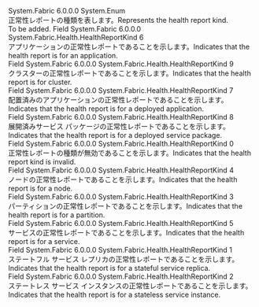 <Type Name="HealthReportKind" FullName="System.Fabric.Health.HealthReportKind">
  <TypeSignature Language="C#" Value="public enum HealthReportKind" />
  <TypeSignature Language="ILAsm" Value=".class public auto ansi sealed HealthReportKind extends System.Enum" />
  <TypeSignature Language="DocId" Value="T:System.Fabric.Health.HealthReportKind" />
  <TypeSignature Language="VB.NET" Value="Public Enum HealthReportKind" />
  <TypeSignature Language="F#" Value="type HealthReportKind = " />
  <AssemblyInfo>
    <AssemblyName>System.Fabric</AssemblyName>
    <AssemblyVersion>6.0.0.0</AssemblyVersion>
  </AssemblyInfo>
  <Base>
    <BaseTypeName>System.Enum</BaseTypeName>
  </Base>
  <Docs>
    <summary>
      <para><span data-ttu-id="819a1-101">正常性レポートの種類を表します。</span><span class="sxs-lookup"><span data-stu-id="819a1-101">Represents the health report kind.</span></span></para>
    </summary>
    <remarks>To be added.</remarks>
  </Docs>
  <Members>
    <Member MemberName="Application">
      <MemberSignature Language="C#" Value="Application" />
      <MemberSignature Language="ILAsm" Value=".field public static literal valuetype System.Fabric.Health.HealthReportKind Application = int32(6)" />
      <MemberSignature Language="DocId" Value="F:System.Fabric.Health.HealthReportKind.Application" />
      <MemberSignature Language="VB.NET" Value="Application" />
      <MemberSignature Language="F#" Value="Application = 6" Usage="System.Fabric.Health.HealthReportKind.Application" />
      <MemberType>Field</MemberType>
      <AssemblyInfo>
        <AssemblyName>System.Fabric</AssemblyName>
        <AssemblyVersion>6.0.0.0</AssemblyVersion>
      </AssemblyInfo>
      <ReturnValue>
        <ReturnType>System.Fabric.Health.HealthReportKind</ReturnType>
      </ReturnValue>
      <MemberValue>6</MemberValue>
      <Docs>
        <summary>
          <para><span data-ttu-id="819a1-102">アプリケーションの正常性レポートであることを示します。</span><span class="sxs-lookup"><span data-stu-id="819a1-102">Indicates that the health report is for an application.</span></span></para>
        </summary>
      </Docs>
    </Member>
    <Member MemberName="Cluster">
      <MemberSignature Language="C#" Value="Cluster" />
      <MemberSignature Language="ILAsm" Value=".field public static literal valuetype System.Fabric.Health.HealthReportKind Cluster = int32(9)" />
      <MemberSignature Language="DocId" Value="F:System.Fabric.Health.HealthReportKind.Cluster" />
      <MemberSignature Language="VB.NET" Value="Cluster" />
      <MemberSignature Language="F#" Value="Cluster = 9" Usage="System.Fabric.Health.HealthReportKind.Cluster" />
      <MemberType>Field</MemberType>
      <AssemblyInfo>
        <AssemblyName>System.Fabric</AssemblyName>
        <AssemblyVersion>6.0.0.0</AssemblyVersion>
      </AssemblyInfo>
      <ReturnValue>
        <ReturnType>System.Fabric.Health.HealthReportKind</ReturnType>
      </ReturnValue>
      <MemberValue>9</MemberValue>
      <Docs>
        <summary>
          <para><span data-ttu-id="819a1-103">クラスターの正常性レポートであることを示します。</span><span class="sxs-lookup"><span data-stu-id="819a1-103">Indicates that the health report is for cluster.</span></span></para>
        </summary>
      </Docs>
    </Member>
    <Member MemberName="DeployedApplication">
      <MemberSignature Language="C#" Value="DeployedApplication" />
      <MemberSignature Language="ILAsm" Value=".field public static literal valuetype System.Fabric.Health.HealthReportKind DeployedApplication = int32(7)" />
      <MemberSignature Language="DocId" Value="F:System.Fabric.Health.HealthReportKind.DeployedApplication" />
      <MemberSignature Language="VB.NET" Value="DeployedApplication" />
      <MemberSignature Language="F#" Value="DeployedApplication = 7" Usage="System.Fabric.Health.HealthReportKind.DeployedApplication" />
      <MemberType>Field</MemberType>
      <AssemblyInfo>
        <AssemblyName>System.Fabric</AssemblyName>
        <AssemblyVersion>6.0.0.0</AssemblyVersion>
      </AssemblyInfo>
      <ReturnValue>
        <ReturnType>System.Fabric.Health.HealthReportKind</ReturnType>
      </ReturnValue>
      <MemberValue>7</MemberValue>
      <Docs>
        <summary>
          <para><span data-ttu-id="819a1-104">配置済みのアプリケーションの正常性レポートであることを示します。</span><span class="sxs-lookup"><span data-stu-id="819a1-104">Indicates that the health report is for a deployed application.</span></span></para>
        </summary>
      </Docs>
    </Member>
    <Member MemberName="DeployedServicePackage">
      <MemberSignature Language="C#" Value="DeployedServicePackage" />
      <MemberSignature Language="ILAsm" Value=".field public static literal valuetype System.Fabric.Health.HealthReportKind DeployedServicePackage = int32(8)" />
      <MemberSignature Language="DocId" Value="F:System.Fabric.Health.HealthReportKind.DeployedServicePackage" />
      <MemberSignature Language="VB.NET" Value="DeployedServicePackage" />
      <MemberSignature Language="F#" Value="DeployedServicePackage = 8" Usage="System.Fabric.Health.HealthReportKind.DeployedServicePackage" />
      <MemberType>Field</MemberType>
      <AssemblyInfo>
        <AssemblyName>System.Fabric</AssemblyName>
        <AssemblyVersion>6.0.0.0</AssemblyVersion>
      </AssemblyInfo>
      <ReturnValue>
        <ReturnType>System.Fabric.Health.HealthReportKind</ReturnType>
      </ReturnValue>
      <MemberValue>8</MemberValue>
      <Docs>
        <summary>
          <para><span data-ttu-id="819a1-105">展開済みサービス パッケージの正常性レポートであることを示します。</span><span class="sxs-lookup"><span data-stu-id="819a1-105">Indicates that the health report is for a deployed service package.</span></span></para>
        </summary>
      </Docs>
    </Member>
    <Member MemberName="Invalid">
      <MemberSignature Language="C#" Value="Invalid" />
      <MemberSignature Language="ILAsm" Value=".field public static literal valuetype System.Fabric.Health.HealthReportKind Invalid = int32(0)" />
      <MemberSignature Language="DocId" Value="F:System.Fabric.Health.HealthReportKind.Invalid" />
      <MemberSignature Language="VB.NET" Value="Invalid" />
      <MemberSignature Language="F#" Value="Invalid = 0" Usage="System.Fabric.Health.HealthReportKind.Invalid" />
      <MemberType>Field</MemberType>
      <AssemblyInfo>
        <AssemblyName>System.Fabric</AssemblyName>
        <AssemblyVersion>6.0.0.0</AssemblyVersion>
      </AssemblyInfo>
      <ReturnValue>
        <ReturnType>System.Fabric.Health.HealthReportKind</ReturnType>
      </ReturnValue>
      <MemberValue>0</MemberValue>
      <Docs>
        <summary>
          <para><span data-ttu-id="819a1-106">正常性レポートの種類が無効であることを示します。</span><span class="sxs-lookup"><span data-stu-id="819a1-106">Indicates that the health report kind is invalid.</span></span></para>
        </summary>
      </Docs>
    </Member>
    <Member MemberName="Node">
      <MemberSignature Language="C#" Value="Node" />
      <MemberSignature Language="ILAsm" Value=".field public static literal valuetype System.Fabric.Health.HealthReportKind Node = int32(4)" />
      <MemberSignature Language="DocId" Value="F:System.Fabric.Health.HealthReportKind.Node" />
      <MemberSignature Language="VB.NET" Value="Node" />
      <MemberSignature Language="F#" Value="Node = 4" Usage="System.Fabric.Health.HealthReportKind.Node" />
      <MemberType>Field</MemberType>
      <AssemblyInfo>
        <AssemblyName>System.Fabric</AssemblyName>
        <AssemblyVersion>6.0.0.0</AssemblyVersion>
      </AssemblyInfo>
      <ReturnValue>
        <ReturnType>System.Fabric.Health.HealthReportKind</ReturnType>
      </ReturnValue>
      <MemberValue>4</MemberValue>
      <Docs>
        <summary>
          <para><span data-ttu-id="819a1-107">ノードの正常性レポートであることを示します。</span><span class="sxs-lookup"><span data-stu-id="819a1-107">Indicates that the health report is for a node.</span></span></para>
        </summary>
      </Docs>
    </Member>
    <Member MemberName="Partition">
      <MemberSignature Language="C#" Value="Partition" />
      <MemberSignature Language="ILAsm" Value=".field public static literal valuetype System.Fabric.Health.HealthReportKind Partition = int32(3)" />
      <MemberSignature Language="DocId" Value="F:System.Fabric.Health.HealthReportKind.Partition" />
      <MemberSignature Language="VB.NET" Value="Partition" />
      <MemberSignature Language="F#" Value="Partition = 3" Usage="System.Fabric.Health.HealthReportKind.Partition" />
      <MemberType>Field</MemberType>
      <AssemblyInfo>
        <AssemblyName>System.Fabric</AssemblyName>
        <AssemblyVersion>6.0.0.0</AssemblyVersion>
      </AssemblyInfo>
      <ReturnValue>
        <ReturnType>System.Fabric.Health.HealthReportKind</ReturnType>
      </ReturnValue>
      <MemberValue>3</MemberValue>
      <Docs>
        <summary>
          <para><span data-ttu-id="819a1-108">パーティションの正常性レポートであることを示します。</span><span class="sxs-lookup"><span data-stu-id="819a1-108">Indicates that the health report is for a partition.</span></span></para>
        </summary>
      </Docs>
    </Member>
    <Member MemberName="Service">
      <MemberSignature Language="C#" Value="Service" />
      <MemberSignature Language="ILAsm" Value=".field public static literal valuetype System.Fabric.Health.HealthReportKind Service = int32(5)" />
      <MemberSignature Language="DocId" Value="F:System.Fabric.Health.HealthReportKind.Service" />
      <MemberSignature Language="VB.NET" Value="Service" />
      <MemberSignature Language="F#" Value="Service = 5" Usage="System.Fabric.Health.HealthReportKind.Service" />
      <MemberType>Field</MemberType>
      <AssemblyInfo>
        <AssemblyName>System.Fabric</AssemblyName>
        <AssemblyVersion>6.0.0.0</AssemblyVersion>
      </AssemblyInfo>
      <ReturnValue>
        <ReturnType>System.Fabric.Health.HealthReportKind</ReturnType>
      </ReturnValue>
      <MemberValue>5</MemberValue>
      <Docs>
        <summary>
          <para><span data-ttu-id="819a1-109">サービスの正常性レポートであることを示します。</span><span class="sxs-lookup"><span data-stu-id="819a1-109">Indicates that the health report is for a service.</span></span></para>
        </summary>
      </Docs>
    </Member>
    <Member MemberName="StatefulServiceReplica">
      <MemberSignature Language="C#" Value="StatefulServiceReplica" />
      <MemberSignature Language="ILAsm" Value=".field public static literal valuetype System.Fabric.Health.HealthReportKind StatefulServiceReplica = int32(1)" />
      <MemberSignature Language="DocId" Value="F:System.Fabric.Health.HealthReportKind.StatefulServiceReplica" />
      <MemberSignature Language="VB.NET" Value="StatefulServiceReplica" />
      <MemberSignature Language="F#" Value="StatefulServiceReplica = 1" Usage="System.Fabric.Health.HealthReportKind.StatefulServiceReplica" />
      <MemberType>Field</MemberType>
      <AssemblyInfo>
        <AssemblyName>System.Fabric</AssemblyName>
        <AssemblyVersion>6.0.0.0</AssemblyVersion>
      </AssemblyInfo>
      <ReturnValue>
        <ReturnType>System.Fabric.Health.HealthReportKind</ReturnType>
      </ReturnValue>
      <MemberValue>1</MemberValue>
      <Docs>
        <summary>
          <para><span data-ttu-id="819a1-110">ステートフル サービス レプリカの正常性レポートであることを示します。</span><span class="sxs-lookup"><span data-stu-id="819a1-110">Indicates that the health report is for a stateful service replica.</span></span></para>
        </summary>
      </Docs>
    </Member>
    <Member MemberName="StatelessServiceInstance">
      <MemberSignature Language="C#" Value="StatelessServiceInstance" />
      <MemberSignature Language="ILAsm" Value=".field public static literal valuetype System.Fabric.Health.HealthReportKind StatelessServiceInstance = int32(2)" />
      <MemberSignature Language="DocId" Value="F:System.Fabric.Health.HealthReportKind.StatelessServiceInstance" />
      <MemberSignature Language="VB.NET" Value="StatelessServiceInstance" />
      <MemberSignature Language="F#" Value="StatelessServiceInstance = 2" Usage="System.Fabric.Health.HealthReportKind.StatelessServiceInstance" />
      <MemberType>Field</MemberType>
      <AssemblyInfo>
        <AssemblyName>System.Fabric</AssemblyName>
        <AssemblyVersion>6.0.0.0</AssemblyVersion>
      </AssemblyInfo>
      <ReturnValue>
        <ReturnType>System.Fabric.Health.HealthReportKind</ReturnType>
      </ReturnValue>
      <MemberValue>2</MemberValue>
      <Docs>
        <summary>
          <para><span data-ttu-id="819a1-111">ステートレス サービス インスタンスの正常性レポートであることを示します。</span><span class="sxs-lookup"><span data-stu-id="819a1-111">Indicates that the health report is for a stateless service instance.</span></span></para>
        </summary>
      </Docs>
    </Member>
  </Members>
</Type>